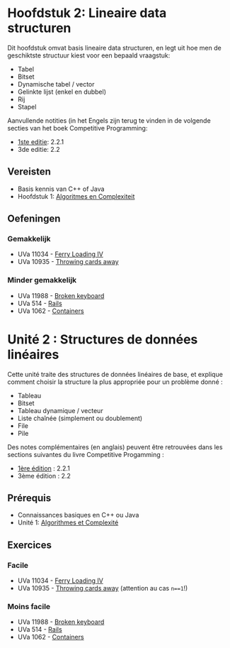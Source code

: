 # Hoofdstuk 2: Lineaire data structuren

Dit hoofdstuk omvat basis lineaire data structuren, en legt uit hoe men de geschiktste structuur kiest voor een bepaald vraagstuk:

- Tabel
- Bitset
- Dynamische tabel / vector
- Gelinkte lijst (enkel en dubbel)
- Rij
- Stapel

Aanvullende notities (in het Engels zijn terug te vinden in de volgende secties van het boek Competitive Programming:

- [1ste editie](http://www.comp.nus.edu.sg/~stevenha/myteaching/competitive_programming/cp1.pdf): 2.2.1 
- 3de editie: 2.2

## Vereisten
- Basis kennis van C++ of Java
- Hoofdstuk 1: [Algoritmes en Complexiteit](../01-complexity)

## Oefeningen

### Gemakkelijk
- UVa 11034 - [Ferry Loading IV](http://uva.onlinejudge.org/external/110/11034.pdf)
- UVa 10935 - [Throwing cards away](http://uva.onlinejudge.org/external/109/10935.pdf)

### Minder gemakkelijk
- UVa 11988 - [Broken keyboard](http://uva.onlinejudge.org/external/119/11988.pdf)
- UVa 514 - [Rails](http://uva.onlinejudge.org/external/5/514.pdf)
- UVa 1062 - [Containers](http://uva.onlinejudge.org/external/10/1062.pdf)

# Unité 2 : Structures de données linéaires
Cette unité traite des structures de données linéaires de base, et explique comment choisir la structure la plus appropriée pour un problème donné :
- Tableau
- Bitset
- Tableau dynamique / vecteur
- Liste chaînée (simplement ou doublement)
- File
- Pile

Des notes complémentaires (en anglais) peuvent être retrouvées dans les sections suivantes du livre Competitive Progamming :

- [1ère édition](http://www.comp.nus.edu.sg/~stevenha/myteaching/competitive_programming/cp1.pdf) : 2.2.1 
- 3ème édition : 2.2


## Prérequis
- Connaissances basiques en C++ ou Java
- Unité 1: [Algorithmes et Complexité](../01-complexity)

## Exercices

### Facile
- UVa 11034 - [Ferry Loading IV](http://uva.onlinejudge.org/external/110/11034.pdf)
- UVa 10935 - [Throwing cards away](http://uva.onlinejudge.org/external/109/10935.pdf) (attention au cas `n==1`!)

### Moins facile

- UVa 11988 - [Broken keyboard](http://uva.onlinejudge.org/external/119/11988.pdf)
- UVa 514 - [Rails](http://uva.onlinejudge.org/external/5/514.pdf)
- UVa 1062 - [Containers](http://uva.onlinejudge.org/external/10/1062.pdf)